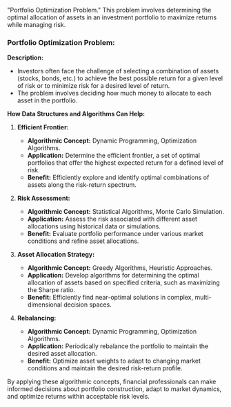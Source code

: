 "Portfolio Optimization Problem." This problem involves determining the optimal allocation of assets in an investment portfolio to maximize returns while managing risk.

### Portfolio Optimization Problem:

**Description:**

- Investors often face the challenge of selecting a combination of assets (stocks, bonds, etc.) to achieve the best possible return for a given level of risk or to minimize risk for a desired level of return.
- The problem involves deciding how much money to allocate to each asset in the portfolio.

**How Data Structures and Algorithms Can Help:**

1. **Efficient Frontier:**
    
    - **Algorithmic Concept:** Dynamic Programming, Optimization Algorithms.
    - **Application:** Determine the efficient frontier, a set of optimal portfolios that offer the highest expected return for a defined level of risk.
    - **Benefit:** Efficiently explore and identify optimal combinations of assets along the risk-return spectrum.
2. **Risk Assessment:**
    
    - **Algorithmic Concept:** Statistical Algorithms, Monte Carlo Simulation.
    - **Application:** Assess the risk associated with different asset allocations using historical data or simulations.
    - **Benefit:** Evaluate portfolio performance under various market conditions and refine asset allocations.
3. **Asset Allocation Strategy:**
    
    - **Algorithmic Concept:** Greedy Algorithms, Heuristic Approaches.
    - **Application:** Develop algorithms for determining the optimal allocation of assets based on specified criteria, such as maximizing the Sharpe ratio.
    - **Benefit:** Efficiently find near-optimal solutions in complex, multi-dimensional decision spaces.
4. **Rebalancing:**
    
    - **Algorithmic Concept:** Dynamic Programming, Optimization Algorithms.
    - **Application:** Periodically rebalance the portfolio to maintain the desired asset allocation.
    - **Benefit:** Optimize asset weights to adapt to changing market conditions and maintain the desired risk-return profile.

By applying these algorithmic concepts, financial professionals can make informed decisions about portfolio construction, adapt to market dynamics, and optimize returns within acceptable risk levels.
